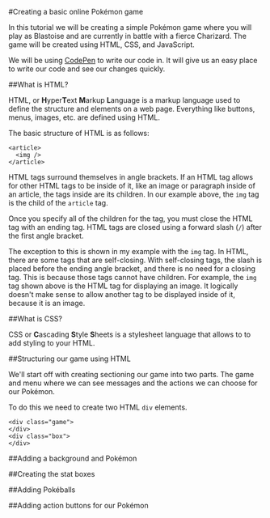 #Creating a basic online Pokémon game

In this tutorial we will be creating a simple Pokémon game where you will play as Blastoise and are currently in battle with a fierce Charizard. The game will be created using HTML, CSS, and JavaScript. 

We will be using [CodePen](https://codepen.io) to write our code in. It will give us an easy place to write our code and see our changes quickly.

##What is HTML?

HTML, or **H**yper**T**ext **M**arkup **L**anguage is a markup language used to define the structure and elements on a web page. Everything like buttons, menus, images, etc. are defined using HTML. 

The basic structure of HTML is as follows:

```
<article>
  <img />
</article>
```

HTML tags surround themselves in angle brackets. If an HTML tag allows for other HTML tags to be inside of it, like an image or paragraph inside of an article, the tags inside are its children. In our example above, the `img` tag is the child of the `article` tag.

Once you specify all of the children for the tag, you must close the HTML tag with an ending tag. HTML tags are closed using a forward slash (`/`) after the first angle bracket. 

The exception to this is shown in my example with the `img` tag. In HTML, there are some tags that are self-closing. With self-closing tags, the slash is placed before the ending angle bracket, and there is no need for a closing tag. This is because those tags cannot have children. For example, the `img` tag shown above is the HTML tag for displaying an image. It logically doesn't make sense to allow another tag to be displayed inside of it, because it is an image.

##What is CSS?

CSS or **C**ascading **S**tyle **S**heets is a stylesheet language that allows to to add styling to your HTML. 

##Structuring our game using HTML

We'll start off with creating sectioning our game into two parts. The game and menu where we can see messages and the actions we can choose for our Pokémon.

To do this we need to create two HTML `div` elements. 

```
<div class="game">
</div>
<div class="box">
</div>
```
##Adding a background and Pokémon

##Creating the stat boxes

##Adding Pokéballs

##Adding action buttons for our Pokémon
